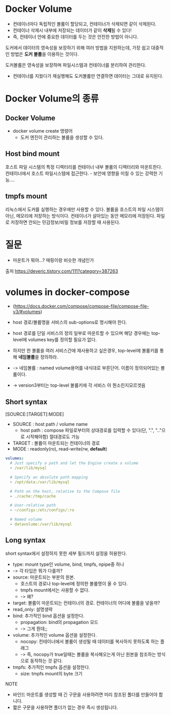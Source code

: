 # Docker Volume

- 컨테이너마다 독립적인 볼륨이 할당되고, 컨테이너가 삭제되면 같이 삭제된다.
- 컨테이너 삭제시 내부에 저장되는 데이터가 같이 **삭제**될 수 있다!
- 즉, 컨테이너 안에 중요한 데이터를 두는 것은 안전한 방법이 아니다.

도커에서 데이터의 영속성을 보장하기 위해 여러 방법을 지원하는데,
가장 쉽고 대중적인 방법은 **도커 볼륨**을 이용하는 것이다.

도커볼륨은 영속성을 보장하며 파일시스템과 컨테이너를 분리하여 관리한다.
- 컨테이너를 지웠다가 재실행해도 도커볼륨만 연결하면 데이터는 그대로 유지된다.

# Docker Volume의 종류

## Docker Volume
- docker volume create 명령어
  - 도커 엔진이 관리하는 볼륨을 생성할 수 있다.

## Host bind mount
호스트 파일 시스템의 특정 디렉터리를 컨테이너 내부 볼륨의 디렉터리와 마운트한다.
컨테이너에서 호스트 파일시스템에 접근한다.
	- 보안에 영향을 미칠 수 있는 강력한 기능....
## tmpfs mount
리눅스에서 도커를 실행하는 경우에만 사용할 수 있다.
볼륨을 호스트의 파일 시스템이 아닌, 메모리에 저장하는 방식이다.
컨테이너가 살아있는 동안 메모리에 저장된다.
파일로 저장하면 안되는 민감정보/비밀 정보를 저장할 때 사용된다.
# 질문
- 마운트가 뭐야...? 매핑이랑 비슷한 개념인가

출처
https://deveric.tistory.com/111?category=387263


# volumes in docker-compose
- (https://docs.docker.com/compose/compose-file/compose-file-v3/#volumes)

- host 경로/볼륨명을 서비스의 sub-options로 명시해야 한다.
- host 경로를 단일 서비스의 정의 일부로 마운트할 수 있으며 해당 경우에는 top-level에 volumes key를 정의할 필요가 없다.
- 하지만 한 볼륨을 여러 서비스간에 재사용하고 싶은경우, top-level에 볼륨키를 통해 **네임볼륨**을 정의하라.
- -> 네임볼륨 : named volume용어를 내식대로 부른단어. 이름이 정의되어있는 볼륨이다.
- -> version3부터는 top-level 볼륨키에 각 서비스 아 뭔소린지모르겟음

## Short syntax

[SOURCE:]TARGET[:MODE]

- SOURCE	: host path / volume name
  - host path : compose 파일로부터의 상대경로를 입력할 수 있다(단, ".", ".."으로 시작해야함) 절대경로도 가능
- TARGET	: 볼륨이 마운트되는 컨테이너의 경로
- MODE		: readonly(ro), read-write(rw, **default**)

```yml
volumes:
  # Just specify a path and let the Engine create a volume
  - /var/lib/mysql

  # Specify an absolute path mapping
  - /opt/data:/var/lib/mysql

  # Path on the host, relative to the Compose file
  - ./cache:/tmp/cache

  # User-relative path
  - ~/configs:/etc/configs/:ro

  # Named volume
  - datavolume:/var/lib/mysql
```
## Long syntax

short syntax에서 설정하지 못한 세부 필드까지 설정을 허용한다.

- type: mount type인 volume, bind, tmpfs, npipe중 하나
- -> 각 타입은 뭐가 다를까?
- source: 마운트되는 부분의 원본.
  - 호스트의 경로나 top-level에 정의한 볼륨명이 올 수 있다.
  - tmpfs mount에서는 사용할 수 없다.
  - -> 왜?
- target: 볼륨이 마운트되는 컨테이너의 경로. 컨테이너의 어디에 볼륨을 넣을까?
- read_only: 설명생략
- bind: 추가적인 bind 옵션을 설정한다.
  - propagation: bind의 propagation 모드
  - -> 그게 뭔데;;
- volume: 추가적인 volume 옵션을 설정한다.
  - nocopy: 컨테이너에서 볼륨이 생성될 때 데이터를 복사하지 못하도록 하는 플래그
  - -> 즉, nocopy가 true일때는 볼륨을 복사해오는게 아닌 원본을 참조하는 방식으로 동작하는 것 같다.
- tmpfs: 추가적인 tmpfs 옵션을 설정한다.
  - size: tmpfs mount의 byte 크기

NOTE
- 바인드 마운트를 생성할 때 긴 구문을 사용하려면 미리 참조된 폴더를 만들어야 합니다.
- 짧은 구문을 사용하면 폴더가 없는 경우 즉시 생성됩니다.
